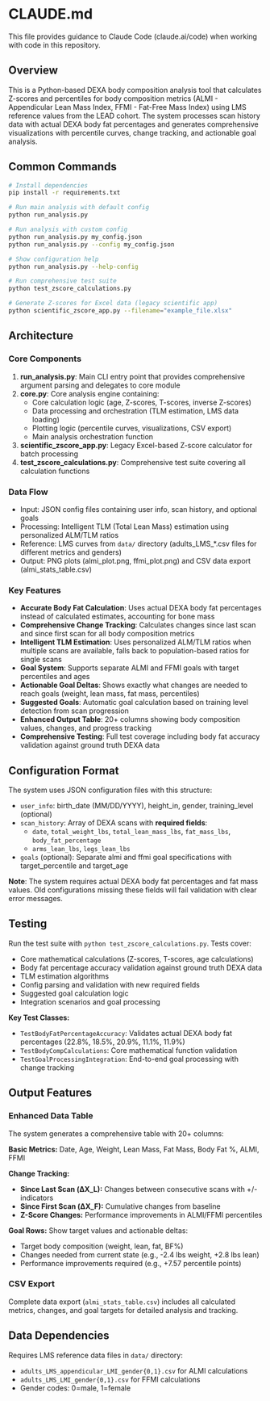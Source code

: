 # CLAUDE.md

This file provides guidance to Claude Code (claude.ai/code) when working with code in this repository.

## Overview

This is a Python-based DEXA body composition analysis tool that calculates Z-scores and percentiles for body composition metrics (ALMI - Appendicular Lean Mass Index, FFMI - Fat-Free Mass Index) using LMS reference values from the LEAD cohort. The system processes scan history data with actual DEXA body fat percentages and generates comprehensive visualizations with percentile curves, change tracking, and actionable goal analysis.

## Common Commands

```bash
# Install dependencies
pip install -r requirements.txt

# Run main analysis with default config
python run_analysis.py

# Run analysis with custom config
python run_analysis.py my_config.json
python run_analysis.py --config my_config.json

# Show configuration help
python run_analysis.py --help-config

# Run comprehensive test suite
python test_zscore_calculations.py

# Generate Z-scores for Excel data (legacy scientific app)
python scientific_zscore_app.py --filename="example_file.xlsx"
```

## Architecture

### Core Components

1. **run_analysis.py**: Main CLI entry point that provides comprehensive argument parsing and delegates to core module
2. **core.py**: Core analysis engine containing:
   - Core calculation logic (age, Z-scores, T-scores, inverse Z-scores)
   - Data processing and orchestration (TLM estimation, LMS data loading)
   - Plotting logic (percentile curves, visualizations, CSV export)
   - Main analysis orchestration function
3. **scientific_zscore_app.py**: Legacy Excel-based Z-score calculator for batch processing
4. **test_zscore_calculations.py**: Comprehensive test suite covering all calculation functions

### Data Flow

- Input: JSON config files containing user info, scan history, and optional goals
- Processing: Intelligent TLM (Total Lean Mass) estimation using personalized ALM/TLM ratios
- Reference: LMS curves from `data/` directory (adults_LMS_*.csv files for different metrics and genders)
- Output: PNG plots (almi_plot.png, ffmi_plot.png) and CSV data export (almi_stats_table.csv)

### Key Features

- **Accurate Body Fat Calculation**: Uses actual DEXA body fat percentages instead of calculated estimates, accounting for bone mass
- **Comprehensive Change Tracking**: Calculates changes since last scan and since first scan for all body composition metrics
- **Intelligent TLM Estimation**: Uses personalized ALM/TLM ratios when multiple scans are available, falls back to population-based ratios for single scans
- **Goal System**: Supports separate ALMI and FFMI goals with target percentiles and ages
- **Actionable Goal Deltas**: Shows exactly what changes are needed to reach goals (weight, lean mass, fat mass, percentiles)
- **Suggested Goals**: Automatic goal calculation based on training level detection from scan progression
- **Enhanced Output Table**: 20+ columns showing body composition values, changes, and progress tracking
- **Comprehensive Testing**: Full test coverage including body fat accuracy validation against ground truth DEXA data

## Configuration Format

The system uses JSON configuration files with this structure:
- `user_info`: birth_date (MM/DD/YYYY), height_in, gender, training_level (optional)
- `scan_history`: Array of DEXA scans with **required fields**:
  - `date`, `total_weight_lbs`, `total_lean_mass_lbs`, `fat_mass_lbs`, `body_fat_percentage`
  - `arms_lean_lbs`, `legs_lean_lbs`
- `goals` (optional): Separate almi and ffmi goal specifications with target_percentile and target_age

**Note**: The system requires actual DEXA body fat percentages and fat mass values. Old configurations missing these fields will fail validation with clear error messages.

## Testing

Run the test suite with `python test_zscore_calculations.py`. Tests cover:
- Core mathematical calculations (Z-scores, T-scores, age calculations)
- Body fat percentage accuracy validation against ground truth DEXA data
- TLM estimation algorithms
- Config parsing and validation with new required fields
- Suggested goal calculation logic
- Integration scenarios and goal processing

**Key Test Classes:**
- `TestBodyFatPercentageAccuracy`: Validates actual DEXA body fat percentages (22.8%, 18.5%, 20.9%, 11.1%, 11.9%)
- `TestBodyCompCalculations`: Core mathematical function validation
- `TestGoalProcessingIntegration`: End-to-end goal processing with change tracking

## Output Features

### Enhanced Data Table
The system generates a comprehensive table with 20+ columns:

**Basic Metrics:** Date, Age, Weight, Lean Mass, Fat Mass, Body Fat %, ALMI, FFMI

**Change Tracking:**
- **Since Last Scan (ΔX_L):** Changes between consecutive scans with +/- indicators
- **Since First Scan (ΔX_F):** Cumulative changes from baseline
- **Z-Score Changes:** Performance improvements in ALMI/FFMI percentiles

**Goal Rows:** Show target values and actionable deltas:
- Target body composition (weight, lean, fat, BF%)
- Changes needed from current state (e.g., -2.4 lbs weight, +2.8 lbs lean)
- Performance improvements required (e.g., +7.57 percentile points)

### CSV Export
Complete data export (`almi_stats_table.csv`) includes all calculated metrics, changes, and goal targets for detailed analysis and tracking.

## Data Dependencies

Requires LMS reference data files in `data/` directory:
- `adults_LMS_appendicular_LMI_gender{0,1}.csv` for ALMI calculations
- `adults_LMS_LMI_gender{0,1}.csv` for FFMI calculations
- Gender codes: 0=male, 1=female